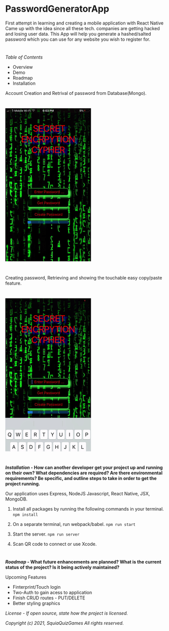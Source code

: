 # PasswordGeneratorApp

First attempt in learning and creating a mobile application with React Native
Came up with the idea since all these tech. companies are getting hacked and losing user data.
This App will help you generate a hashed/salted password which you can use for any website you wish to register for.

#
*Table of Contents*
* Overview
* Demo
* Roadmap
* Installation


Account Creation and Retrival of password from Database(Mongo).
#
![Account Creation Screen](https://github.com/isaack87/PasswordGeneratorApp/blob/main/assets/creationdemo.gif?raw=true)
#

Creating password, Retrieving and showing the touchable easy copy/paste feature.
#
![Retrival and copy/paste feature](https://github.com/isaack87/PasswordGeneratorApp/blob/main/assets/retrieval.gif?raw=true)
#

***Installation* - How can another developer get your project up and running on their own? What dependencies are required? Are there environmental requirements? Be specific, and outline steps to take in order to get the project running.**

Our application uses Express, NodeJS Javascript, React Native,  JSX, MongoDB.

1) Install all packages by running the following commands in your terminal.
`npm install`

2) On a separate terminal, run webpack/babel.
`npm run start`

3) Start the server.
`npm run server`

4) Scan QR code to connect or use Xcode.

#
***Roadmap* - What future enhancements are planned? What is the current status of the project? Is it being actively maintained?**

Upcoming Features

* Finterprint/Touch login
* Two-Auth to gain acess to application
* Finish CRUD routes - PUT/DELETE
* Better styling graphics

*License - If open source, state how the project is licensed.*

*Copyright (c) 2021, SquiaQuizGames*
*All rights reserved.*
